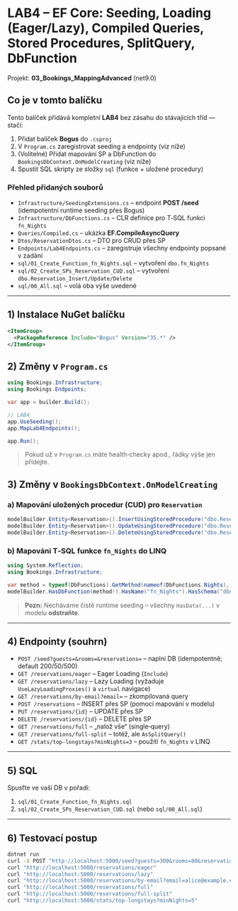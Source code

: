 # LAB4 – EF Core: Seeding, Loading (Eager/Lazy), Compiled Queries, Stored Procedures, SplitQuery, DbFunction

Projekt: **03_Bookings_MappingAdvanced** (net9.0)

## Co je v tomto balíčku
Tento balíček přidává kompletní **LAB4** bez zásahu do stávajících tříd — stačí:
1. Přidat balíček **Bogus** do `.csproj`
2. V `Program.cs` zaregistrovat seeding a endpointy (viz níže)
3. (Volitelné) Přidat mapování SP a DbFunction do `BookingsDbContext.OnModelCreating` (viz níže)
4. Spustit SQL skripty ze složky `sql` (funkce + uložené procedury)

### Přehled přidaných souborů
- `Infrastructure/SeedingExtensions.cs` – endpoint **POST /seed** (idempotentní runtime seeding přes Bogus)
- `Infrastructure/DbFunctions.cs` – CLR definice pro T‑SQL funkci `fn_Nights`
- `Queries/Compiled.cs` – ukázka **EF.CompileAsyncQuery**
- `Dtos/ReservationDtos.cs` – DTO pro CRUD přes SP
- `Endpoints/Lab4Endpoints.cs` – zaregistruje všechny endpointy popsané v zadání
- `sql/01_Create_Function_fn_Nights.sql` – vytvoření `dbo.fn_Nights`
- `sql/02_Create_SPs_Reservation_CUD.sql` – vytvoření `dbo.Reservation_Insert/Update/Delete`
- `sql/00_All.sql` – volá oba výše uvedené

---

## 1) Instalace NuGet balíčku
```xml
<ItemGroup>
  <PackageReference Include="Bogus" Version="35.*" />
</ItemGroup>
```

## 2) Změny v `Program.cs`
```csharp
using Bookings.Infrastructure;
using Bookings.Endpoints;

var app = builder.Build();

// LAB4
app.UseSeeding();
app.MapLab4Endpoints();

app.Run();
```

> Pokud už v `Program.cs` máte health‑checky apod., řádky výše jen přidejte.

## 3) Změny v `BookingsDbContext.OnModelCreating`
### a) Mapování uložených procedur (CUD) pro `Reservation`
```csharp
modelBuilder.Entity<Reservation>().InsertUsingStoredProcedure("dbo.Reservation_Insert");
modelBuilder.Entity<Reservation>().UpdateUsingStoredProcedure("dbo.Reservation_Update");
modelBuilder.Entity<Reservation>().DeleteUsingStoredProcedure("dbo.Reservation_Delete");
```
### b) Mapování T‑SQL funkce `fn_Nights` do LINQ
```csharp
using System.Reflection;
using Bookings.Infrastructure;

var method = typeof(DbFunctions).GetMethod(nameof(DbFunctions.Nights), new[] { typeof(DateOnly), typeof(DateOnly) });
modelBuilder.HasDbFunction(method!).HasName("fn_Nights").HasSchema("dbo");
```

> **Pozn:** Necháváme čistě runtime seeding – všechny `HasData(...)` v modelu **odstraňte**.

---

## 4) Endpointy (souhrn)
- `POST /seed?guests=&rooms=&reservations=` – naplní DB (idempotentně; default 200/50/500)
- `GET /reservations/eager` – Eager Loading (`Include`)
- `GET /reservations/lazy` – Lazy Loading (vyžaduje `UseLazyLoadingProxies()` a `virtual` navigace)
- `GET /reservations/by-email?email=` – zkompilovaná query
- `POST /reservations` – INSERT přes SP (pomocí mapování v modelu)
- `PUT /reservations/{id}` – UPDATE přes SP
- `DELETE /reservations/{id}` – DELETE přes SP
- `GET /reservations/full` – „nalož vše“ (single‑query)
- `GET /reservations/full-split` – totéž, ale `AsSplitQuery()`
- `GET /stats/top-longstays?minNights=3` – použití `fn_Nights` v LINQ

---

## 5) SQL
Spusťte ve vaší DB v pořadí:
1. `sql/01_Create_Function_fn_Nights.sql`
2. `sql/02_Create_SPs_Reservation_CUD.sql`
(nebo `sql/00_All.sql`)

---

## 6) Testovací postup
```bash
dotnet run
curl -X POST "http://localhost:5000/seed?guests=300&rooms=80&reservations=1200"
curl "http://localhost:5000/reservations/eager"
curl "http://localhost:5000/reservations/lazy"
curl "http://localhost:5000/reservations/by-email?email=alice@example.com"
curl "http://localhost:5000/reservations/full"
curl "http://localhost:5000/reservations/full-split"
curl "http://localhost:5000/stats/top-longstays?minNights=5"
```
